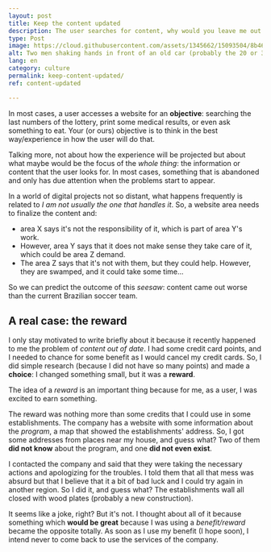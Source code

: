 ```yaml
---
layout: post
title: Keep the content updated
description: The user searches for content, why would you leave me out of date?
type: Post
image: https://cloud.githubusercontent.com/assets/1345662/15093504/8b460888-1460-11e6-9c31-1af2aeb34815.jpg
alt: Two men shaking hands in front of an old car (probably the 20 or 30 decade)
lang: en
category: culture
permalink: keep-content-updated/
ref: content-updated

---
```

In most cases, a user accesses a website for an **objective**: searching the last numbers of the lottery, print some medical results, or even ask something to eat. Your (or ours) objective is to think in the best way/experience in how the user will do that.

Talking more, not about how the experience will be projected but about what maybe would be the focus of the _whole thing_: the information or content that the user looks for. In most cases, something that is abandoned and only has due attention when the problems start to appear.

In a world of digital projects not so distant, what happens frequently is related to _I am not usually the one that handles it_. So, a website area needs to finalize the content and:

* area X says it's not the responsibility of it, which is part of area Y's work.
* However, area Y says that it does not make sense they take care of it, which could be area Z demand.
* The area Z says that it's not with them, but they could help. However, they are swamped, and it could take some time...

So we can predict the outcome of this _seesaw_: content came out worse than the current Brazilian soccer team.

## A real case: the reward

I only stay motivated to write briefly about it because it recently happened to me the problem of _content out of date_. I had some credit card points, and I needed to chance for some benefit as I would cancel my credit cards. So, I did simple research (because I did not have so many points) and made a **choice**: I changed something small, but it was a **reward**.

The idea of a _reward_ is an important thing because for me, as a user, I was excited to earn something.

The reward was nothing more than some credits that I could use in some establishments. The company has a website with some information about the _program_, a map that showed the establishments' address. So, I got some addresses from places near my house, and guess what? Two of them **did not know** about the program, and one **did not even exist**.

I contacted the company and said that they were taking the necessary actions and apologizing for the troubles. I told them that all that mess was absurd but that I believe that it a bit of bad luck and I could try again in another region. So I did it, and guess what? The establishments wall all closed with wood plates (probably a new construction).

It seems like a joke, right? But it's not. I thought about all of it because something which **would be great** because I was using a _benefit/reward_ became the opposite totally. As soon as I use my benefit (I hope soon), I intend never to come back to use the services of the company.
